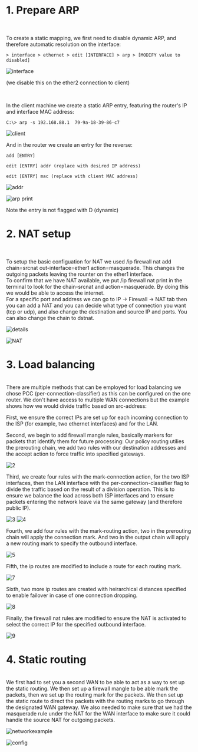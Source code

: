 # 1. Prepare ARP
<br>

To create a static mapping, we first need to disable dynamic ARP, and therefore automatic resolution on the interface:

`> interface > ethernet > edit [INTERFACE] > arp > [MODIFY value to disabled]`

![interface](staticfiles/interface.png)

(we disable this on the ether2 connection to client)

<br>

In the client machine we create a static ARP entry, featuring the router's IP and interface MAC address:

`C:\> arp -s 192.168.88.1  79-9a-18-39-86-c7`

![client](staticfiles/cmdcommand.PNG)

And in the router we create an entry for the reverse:

`add [ENTRY]`

`edit [ENTRY] addr (replace with desired IP address)`

`edit [ENTRY] mac (replace with client MAC address)`

![addr](staticfiles/addr.png)

![arp print](staticfiles/arp.png)

Note the entry is not flagged with D (dynamic)

# 2. NAT setup
<br>

To setup the basic configuation for NAT we used 
	/ip firewall nat add chain=srcnat out-interface=ether1 action=masquerade.
	This changes the outgoing packets leaving the rounter on the ether1 interface.	
	To confirm that we have NAT available, we put /ip firewall nat print in the terminal to look for 
	the chain-srcnat and action=masquerade.
	By doing this we would be able to access the internet.	
	For a specific port and address we can go to IP -> Firewall -> NAT tab then you can add a NAT
	and you can decide what type of connection you want (tcp or udp), and also change the destination and 
	source IP and ports. 
	You can also change the chain to dstnat.

![details](staticfiles/details.PNG)

![NAT](staticfiles/NAT.PNG)



# 3. Load balancing
<br>
There are multiple methods that can be employed for load balancing we chose PCC (per-connection-classifier) as this can be configured on the one router. We don't have access to multiple WAN connections but the example shows how we would divide traffic based on src-address:

First, we ensure the correct IPs are set up for each incoming connection to the ISP (for example, two ethernet interfaces) and for the LAN.

Second, we begin to add firewall mangle rules, basically markers for packets that identify them for future processing: Our policy routing utilies the prerouting chain, we add two rules with our destination addresses and the accept action to force traffic into specified gateways.

![2](staticfiles/2.png)

Third, we create four rules with the mark-connection action, for the two ISP interfaces, then the LAN interface with the per-connection-classifier flag to divide the traffic based on the result of a division operation. This is to ensure we balance the load across both ISP interfaces and to ensure packets entering the network leave via the same gateway (and therefore public IP).

![3](staticfiles/3.png)
![4](staticfiles/4.png)

Fourth, we add four rules with the mark-routing action, two in the prerouting chain will apply the connection mark. And two in the output chain will apply a new routing mark to specify the outbound interface.

![5](staticfiles/5.png)


Fifth, the ip routes are modified to include a route for each routing mark.

![7](staticfiles/7.png)

Sixth, two more ip routes are created with heirarchical distances specified to enable failover in case of one connection dropping.

![8](staticfiles/8.png)

Finally, the firewall nat rules are modified to ensure the NAT is activated to select the correct IP for the specified outbound interface.

![9](staticfiles/9.png)



# 4. Static routing
<br>
We first had to set you a second WAN to be able to act as a way to set up the static routing. We then set up a firewall mangle to be able mark the packets, then we set up the routing mark for the packets.
We then set up the static route to direct the packets with the routing marks to go through the designated WAN gateway. We also needed to make sure that we had the masquerade rule under the NAT for the WAN interface to make sure it could handle the source NAT for outgoing packets.

![networkexample](staticfiles/networkexample.PNG)

![config](staticfiles/config.PNG)
